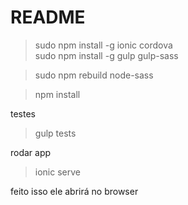 # README #

> sudo npm install -g ionic cordova  
> sudo npm install -g gulp gulp-sass 

> sudo npm rebuild node-sass 

> npm install

testes
> gulp tests

rodar app
> ionic serve

feito isso ele abrirá no browser
